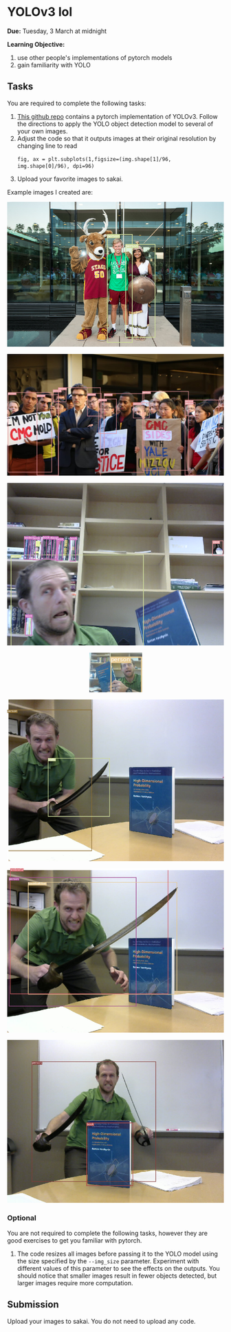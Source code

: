 # YOLOv3 lol

**Due:** Tuesday, 3 March at midnight

**Learning Objective:**

1. use other people's implementations of pytorch models
1. gain familiarity with YOLO

## Tasks

You are required to complete the following tasks:

1. [This github repo](https://github.com/eriklindernoren/PyTorch-YOLOv3) contains a pytorch implementation of YOLOv3.
   Follow the directions to apply the YOLO object detection model to several of your own images.
1. Adjust the code so that it outputs images at their original resolution by changing line to read
   ```
   fig, ax = plt.subplots(1,figsize=(img.shape[1]/96, img.shape[0]/96), dpi=96)
   ```
1. Upload your favorite images to sakai.

Example images I created are:

<p align=center><img src='cmc1.png'></p>
<p align=center><img src='cmc2.png'></p>
<p align=center><img src='mike1.png'></p>
<p align=center><img src='mike2.png'></p>
<p align=center><img src='mike3.png'></p>
<p align=center><img src='mike4.png'></p>
<p align=center><img src='mike5.png'></p>

### Optional

You are not required to complete the following tasks,
however they are good exercises to get you familiar with pytorch.

1. The code resizes all images before passing it to the YOLO model using the size specified by the `--img_size` parameter.
   Experiment with different values of this parameter to see the effects on the outputs.
   You should notice that smaller images result in fewer objects detected,
   but larger images require more computation.

## Submission

Upload your images to sakai.
You do not need to upload any code.

